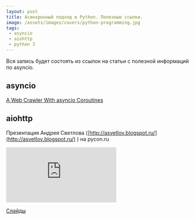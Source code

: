 ```yaml
---
layout: post
title: Асинхронный подход в Python. Полезные ссылки.
image: /assets/images/covers/python-programming.jpg
tags: 
 - asyncio
 - aiohttp
 - python 3
---
```


Вся запись будет состоять из ссылок на статьи с полезной информаций по asyncio.

asyncio
-------

[A Web Crawler With asyncio Coroutines](http://aosabook.org/en/500L/a-web-crawler-with-asyncio-coroutines.html)


aiohttp
-------

Презентация Андрея Светлова ([http://asvetlov.blogspot.ru/](http://asvetlov.blogspot.ru/) ) на pycon.ru

<div class="embed-responsive embed-responsive-16by9">
    <iframe class="embed-responsive-item" src="https://www.youtube.com/embed/2jzseXM4vw8" frameborder="0" allowfullscreen></iframe>
</div>

[Слайды](class="embed-responsive-item")
